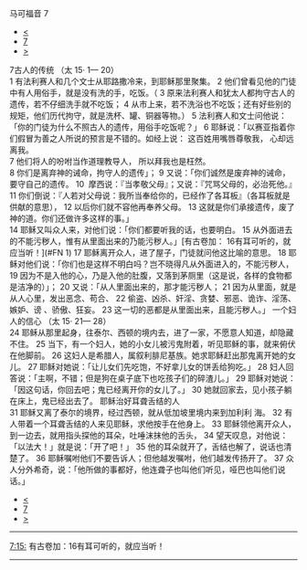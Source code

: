 ﻿





 马可福音 7




* [<](bible/MRK06.md)
* [7](bible/MRK.md)
* [>](bible/MRK08.md)



 
7古人的传统 （太 15· 1— 20）  
1 有法利赛人和几个文士从耶路撒冷来，到耶稣那里聚集。 
2 他们曾看见他的门徒中有人用俗手，就是没有洗的手，吃饭。（ 
3 原来法利赛人和犹太人都拘守古人的遗传，若不仔细洗手就不吃饭； 
4 从市上来，若不洗浴也不吃饭；还有好些别的规矩，他们历代拘守，就是洗杯、罐、铜器等物。） 
5 法利赛人和文士问他说：「你的门徒为什么不照古人的遗传，用俗手吃饭呢？」 
6 耶稣说：「以赛亚指着你们假冒为善之人所说的预言是不错的。如经上说： 这百姓用嘴唇尊敬我， 心却远离我。  
7 他们将人的吩咐当作道理教导人， 所以拜我也是枉然。  
8 你们是离弃神的诫命，拘守人的遗传」； 
9 又说：「你们诚然是废弃神的诫命，要守自己的遗传。 
10  摩西说：『当孝敬父母』；又说：『咒骂父母的，必治死他。』 
11 你们倒说：『人若对父母说：我所当奉给你的，已经作了各耳板』（各耳板就是供献的意思）， 
12 以后你们就不容他再奉养父母。 
13 这就是你们承接遗传，废了神的道。你们还做许多这样的事。」  
14 耶稣又叫众人来，对他们说：「你们都要听我的话，也要明白。 
15 从外面进去的不能污秽人，惟有从里面出来的乃能污秽人。」[有古卷加： 16有耳可听的，就应当听！](#FN 1) 
17 耶稣离开众人，进了屋子，门徒就问他这比喻的意思。 
18 耶稣对他们说：「你们也是这样不明白吗？岂不晓得凡从外面进入的，不能污秽人， 
19 因为不是入他的心，乃是入他的肚腹，又落到茅厕里（这是说，各样的食物都是洁净的）」； 
20 又说：「从人里面出来的，那才能污秽人； 
21 因为从里面，就是从人心里，发出恶念、苟合、 
22 偷盗、凶杀、奸淫、贪婪、邪恶、诡诈、淫荡、嫉妒、谤 、骄傲、狂妄。 
23 这一切的恶都是从里面出来，且能污秽人。」 一个妇人的信心 （太 15· 21— 28）  
24 耶稣从那里起身，往泰尔、西顿的境内去，进了一家，不愿意人知道，却隐藏不住。 
25 当下，有一个妇人，她的小女儿被污鬼附着，听见耶稣的事，就来俯伏在他脚前。 
26 这妇人是希腊人，属叙利腓尼基族。她求耶稣赶出那鬼离开她的女儿。 
27 耶稣对她说：「让儿女们先吃饱，不好拿儿女的饼丢给狗吃。」 
28 妇人回答说：「主啊，不错；但是狗在桌子底下也吃孩子们的碎渣儿。」 
29 耶稣对她说：「因这句话，你回去吧；鬼已经离开你的女儿了。」 
30 她就回家去，见小孩子躺在床上，鬼已经出去了。 耶稣治好耳聋舌结的人  
31 耶稣又离了泰尔的境界，经过西顿，就从低加坡里境内来到加利利 海。 
32 有人带着一个耳聋舌结的人来见耶稣，求他按手在他身上。 
33 耶稣领他离开众人，到一边去，就用指头探他的耳朵，吐唾沫抹他的舌头， 
34 望天叹息，对他说：「以法大！」就是说：「开了吧！」 
35 他的耳朵就开了，舌结也解了，说话也清楚了。 
36 耶稣嘱咐他们不要告诉人；但他越发嘱咐，他们越发传扬开了。 
37 众人分外希奇，说：「他所做的事都好，他连聋子也叫他们听见，哑巴也叫他们说话。」 
* [<](bible/MRK06.md)
* [7](bible/MRK.md)
* [>](bible/MRK08.md)





---


[7:15:](#V15)
有古卷加：16有耳可听的，就应当听！




---









